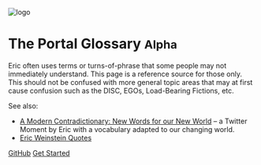 <!-- _coverpage.md -->

![logo](https://theportal.tv/wp-content/uploads/2020/08/the-portal-logo.png)

# The Portal Glossary <small>Alpha</small>

Eric often uses terms or turns-of-phrase that some people may not immediately understand. This page is a reference source for those only. This should not be confused with more general topic areas that may at first cause confusion such as the DISC, EGOs, Load-Bearing Fictions, etc.

See also:

  - [A Modern Contradictionary: New Words for our New World](https://twitter.com/i/events/887835625402941440) – a Twitter Moment by Eric with a vocabulary adapted to our changing world.
  - [Eric Weinstein Quotes](https://theportal.wiki/wiki/Eric_Weinstein_Quotes)

[GitHub](https://github.com/jaygidwitz/glossary/)
[Get Started](#the-portal-glossary)
